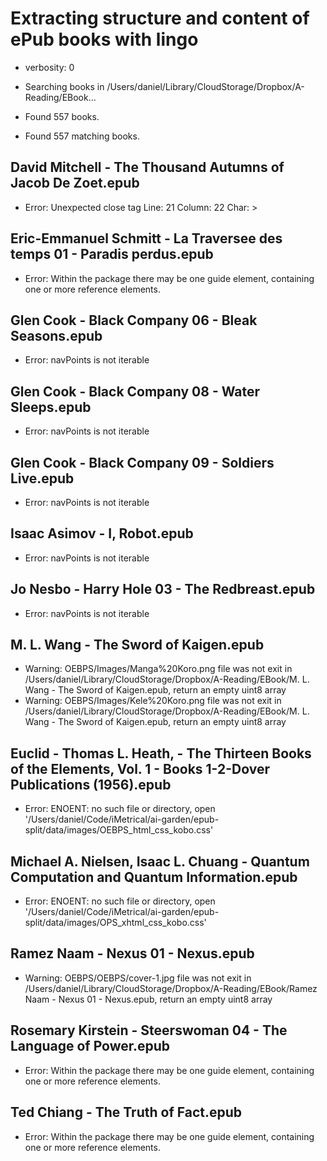 # Extracting structure and content of ePub books with lingo
<!-- spellchecker: disable -->
<!-- markdownlint-disable -->

- verbosity: 0

- Searching books in /Users/daniel/Library/CloudStorage/Dropbox/A-Reading/EBook...
- Found 557 books.
- Found 557 matching books.

## David Mitchell - The Thousand Autumns of Jacob De Zoet.epub

- Error: Unexpected close tag
Line: 21
Column: 22
Char: >

## Eric-Emmanuel Schmitt - La Traversee des temps 01 - Paradis perdus.epub

- Error: Within the package there may be one guide element, containing one or more reference elements.

## Glen Cook - Black Company 06 - Bleak Seasons.epub

- Error: navPoints is not iterable

## Glen Cook - Black Company 08 - Water Sleeps.epub

- Error: navPoints is not iterable

## Glen Cook - Black Company 09 - Soldiers Live.epub

- Error: navPoints is not iterable

## Isaac Asimov - I, Robot.epub

- Error: navPoints is not iterable

## Jo Nesbo - Harry Hole 03 - The Redbreast.epub

- Error: navPoints is not iterable

## M. L. Wang - The Sword of Kaigen.epub

- Warning: OEBPS/Images/Manga%20Koro.png file was not exit in /Users/daniel/Library/CloudStorage/Dropbox/A-Reading/EBook/M. L. Wang - The Sword of Kaigen.epub, return an empty uint8 array
- Warning: OEBPS/Images/Kele%20Koro.png file was not exit in /Users/daniel/Library/CloudStorage/Dropbox/A-Reading/EBook/M. L. Wang - The Sword of Kaigen.epub, return an empty uint8 array

## Euclid - Thomas L. Heath,  - The Thirteen Books of the Elements, Vol. 1 - Books 1-2-Dover Publications (1956).epub

- Error: ENOENT: no such file or directory, open '/Users/daniel/Code/iMetrical/ai-garden/epub-split/data/images/OEBPS_html_css_kobo.css'

## Michael A. Nielsen, Isaac L. Chuang - Quantum Computation and Quantum Information.epub

- Error: ENOENT: no such file or directory, open '/Users/daniel/Code/iMetrical/ai-garden/epub-split/data/images/OPS_xhtml_css_kobo.css'

## Ramez Naam - Nexus 01 - Nexus.epub

- Warning: OEBPS/OEBPS/cover-1.jpg file was not exit in /Users/daniel/Library/CloudStorage/Dropbox/A-Reading/EBook/Ramez Naam - Nexus 01 - Nexus.epub, return an empty uint8 array

## Rosemary Kirstein - Steerswoman 04 - The Language of Power.epub

- Error: Within the package there may be one guide element, containing one or more reference elements.

## Ted Chiang - The Truth of Fact.epub

- Error: Within the package there may be one guide element, containing one or more reference elements.

